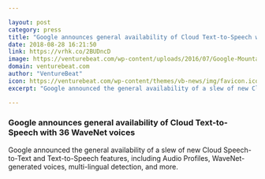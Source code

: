 ```yaml
---

layout: post
category: press
title: "Google announces general availability of Cloud Text-to-Speech with 36 WaveNet voices"
date: 2018-08-28 16:21:50
link: https://vrhk.co/2BUDncD
image: https://venturebeat.com/wp-content/uploads/2016/07/Google-Mountain-View-Headquarters.jpg?fit=2048%2C1365&strip=all
domain: venturebeat.com
author: "VentureBeat"
icon: https://venturebeat.com/wp-content/themes/vb-news/img/favicon.ico
excerpt: "Google announced the general availability of a slew of new Cloud Speech-to-Text and Text-to-Speech features, including Audio Profiles, WaveNet-generated voices, multi-lingual detection, and more."

---
```


### Google announces general availability of Cloud Text-to-Speech with 36 WaveNet voices

Google announced the general availability of a slew of new Cloud Speech-to-Text and Text-to-Speech features, including Audio Profiles, WaveNet-generated voices, multi-lingual detection, and more.